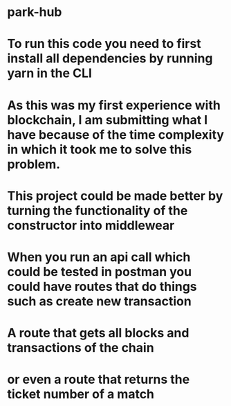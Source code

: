 # park-hub

# To run this code you need to first install all dependencies by running yarn in the CLI

# As this was my first experience with blockchain, I am submitting what I have because of the time complexity in which it took me to solve this problem.

# This project could be made better by turning the functionality of the constructor into middlewear
# When you run an api call which could be tested in postman you could have routes that do things such as create new transaction
# A route that gets all blocks and transactions of the chain
# or even a route that returns the ticket number of a match
